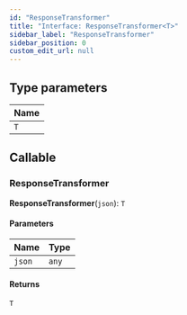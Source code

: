```yaml
---
id: "ResponseTransformer"
title: "Interface: ResponseTransformer<T>"
sidebar_label: "ResponseTransformer"
sidebar_position: 0
custom_edit_url: null
---
```


## Type parameters

| Name |
| :------ |
| `T` |

## Callable

### ResponseTransformer

**ResponseTransformer**(`json`): `T`

#### Parameters

| Name | Type |
| :------ | :------ |
| `json` | `any` |

#### Returns

`T`
